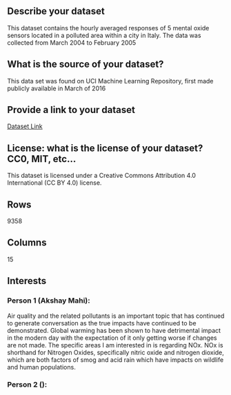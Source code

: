 ## Describe your dataset
This dataset contains the hourly averaged responses of 5 mental oxide sensors located in a polluted area within a city in Italy. The data was collected from March 2004 to February 2005


## What is the source of your dataset?
This data set was found on UCI Machine Learning Repository, first made publicly available in March of 2016


## Provide a link to your dataset 
[Dataset Link](https://archive.ics.uci.edu/ml/datasets/Air+Quality)



 
 ## License: what is the license of your dataset? CC0, MIT, etc…
 This dataset is licensed under a Creative Commons Attribution 4.0 International (CC BY 4.0) license.

 ## Rows 
 9358


## Columns
15

## Interests

### Person 1 (Akshay Mahi):
 Air quality and the related pollutants is an important topic that has continued to generate conversation as the true impacts have continued to be demonstrated. Global warming has been shown to have detrimental impact in the modern day with the expectation of it only getting worse if changes are not made. The specific areas I am interested in is regarding NOx. NOx is shorthand for Nitrogen Oxides, specifically nitric oxide and nitrogen dioxide, which are both factors of smog and acid rain which have impacts on wildlife and human populations.



### Person 2 ():


